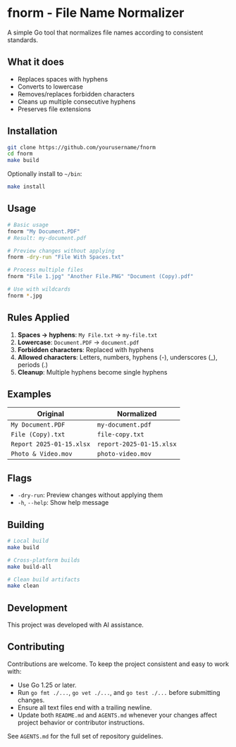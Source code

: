 # fnorm - File Name Normalizer

A simple Go tool that normalizes file names according to consistent standards.

## What it does

- Replaces spaces with hyphens
- Converts to lowercase
- Removes/replaces forbidden characters
- Cleans up multiple consecutive hyphens
- Preserves file extensions

## Installation

```bash
git clone https://github.com/yourusername/fnorm
cd fnorm
make build
```

Optionally install to `~/bin`:
```bash
make install
```

## Usage

```bash
# Basic usage
fnorm "My Document.PDF"
# Result: my-document.pdf

# Preview changes without applying
fnorm -dry-run "File With Spaces.txt"

# Process multiple files
fnorm "File 1.jpg" "Another File.PNG" "Document (Copy).pdf"

# Use with wildcards
fnorm *.jpg
```

## Rules Applied

1. **Spaces → hyphens**: `My File.txt` → `my-file.txt`
2. **Lowercase**: `Document.PDF` → `document.pdf`
3. **Forbidden characters**: Replaced with hyphens
4. **Allowed characters**: Letters, numbers, hyphens (-), underscores (_), periods (.)
5. **Cleanup**: Multiple hyphens become single hyphens

## Examples

| Original | Normalized |
|----------|------------|
| `My Document.PDF` | `my-document.pdf` |
| `File (Copy).txt` | `file-copy.txt` |
| `Report 2025-01-15.xlsx` | `report-2025-01-15.xlsx` |
| `Photo & Video.mov` | `photo-video.mov` |

## Flags

- `-dry-run`: Preview changes without applying them
- `-h`, `--help`: Show help message

## Building

```bash
# Local build
make build

# Cross-platform builds
make build-all

# Clean build artifacts
make clean
```

## Development

This project was developed with AI assistance.

## Contributing

Contributions are welcome. To keep the project consistent and easy to work with:

- Use Go 1.25 or later.
- Run `go fmt ./...`, `go vet ./...`, and `go test ./...` before submitting changes.
- Ensure all text files end with a trailing newline.
- Update both `README.md` and `AGENTS.md` whenever your changes affect project behavior or contributor instructions.

See `AGENTS.md` for the full set of repository guidelines.

